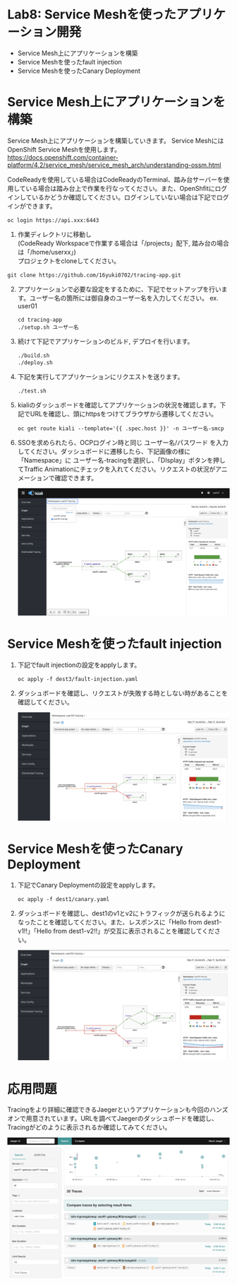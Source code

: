 # Lab8: Service Meshを使ったアプリケーション開発

- Service Mesh上にアプリケーションを構築
- Service Meshを使ったfault injection
- Service Meshを使ったCanary Deployment

# Service Mesh上にアプリケーションを構築

Service Mesh上にアプリケーションを構築していきます。  Service MeshにはOpenShift Service Meshを使用します。 
https://docs.openshift.com/container-platform/4.2/service_mesh/service_mesh_arch/understanding-ossm.html

CodeReadyを使用している場合はCodeReadyのTerminal、踏み台サーバーを使用している場合は踏み台上で作業を行なってください。また、OpenShfitにログインしているかどうか確認してください。ログインしていない場合は下記でログインができます。

```
oc login https://api.xxx:6443
```

1. 作業ディレクトリに移動し   
(CodeReady Workspaceで作業する場合は「/projects」配下, 踏み台の場合は「/home/userxx」)   
プロジェクトをcloneしてください。

  ```
  git clone https://github.com/16yuki0702/tracing-app.git
  ```

2. アプリケーションで必要な設定をするために、下記でセットアップを行います。ユーザー名の箇所には御自身のユーザー名を入力してください。 ex. user01

   ```
   cd tracing-app
   ./setup.sh ユーザー名
   ```
   
3. 続けて下記でアプリケーションのビルド, デプロイを行います。

   ```
   ./build.sh
   ./deploy.sh
   ```

4. 下記を実行してアプリケーションにリクエストを送ります。

   ```
   ./test.sh
   ```

5. kialiのダッシュボードを確認してアプリケーションの状況を確認します。下記でURLを確認し、頭にhttpsをつけてブラウザから遷移してください。

   ```
   oc get route kiali --template='{{ .spec.host }}' -n ユーザー名-smcp
   ```

6. SSOを求められたら、OCPログイン時と同じ ユーザー名/パスワード を入力してください。ダッシュボードに遷移したら、下記画像の様に「Namespace」に ユーザー名-tracingを選択し、「DIsplay」ボタンを押してTraffic Animationにチェックを入れてください。リクエストの状況がアニメーションで確認できます。

   ![](images/ossm_1.png)

# Service Meshを使ったfault injection

1. 下記でfault injectionの設定をapplyします。

   ```
   oc apply -f dest3/fault-injection.yaml
   ```
   
2. ダッシュボードを確認し、リクエストが失敗する時としない時があることを確認してください。

   ![](images/ossm_2.png)

# Service Meshを使ったCanary Deployment

1. 下記でCanary Deploymentの設定をapplyします。

   ```
   oc apply -f dest1/canary.yaml
   ```

2. ダッシュボードを確認し、dest1のv1とv2にトラフィックが送られるようになったことを確認してください。また、レスポンスに「Hello from dest1-v1!!」「Hello from dest1-v2!!」が交互に表示されることを確認してください。

   ![](images/ossm_3.png)

# 応用問題

Tracingをより詳細に確認できるJaegerというアプリケーションも今回のハンズオンで用意されています。URLを調べてJaegerのダッシュボードを確認し、Tracingがどのように表示されるか確認してみてください。

![](images/jaeger_1.png)